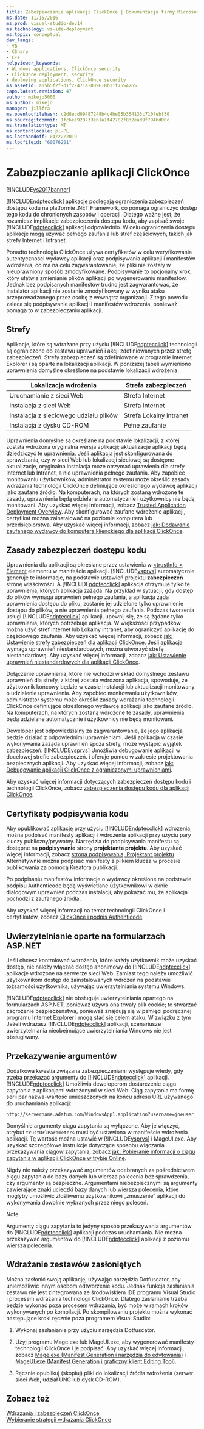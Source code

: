 ```yaml
---
title: Zabezpieczanie aplikacji ClickOnce | Dokumentacja firmy Microsoft
ms.date: 11/15/2016
ms.prod: visual-studio-dev14
ms.technology: vs-ide-deployment
ms.topic: conceptual
dev_langs:
- VB
- CSharp
- C++
helpviewer_keywords:
- Windows applications, ClickOnce security
- ClickOnce deployment, security
- deploying applications, ClickOnce security
ms.assetid: a05b5f2f-d1f2-471a-8096-8b11f7554265
caps.latest.revision: 47
author: mikejo5000
ms.author: mikejo
manager: jillfra
ms.openlocfilehash: c2d8ecd09487248b4c4be05b354133c710febf30
ms.sourcegitcommit: 1fc6ee928733e61a1f42782f832ead9f7946d00c
ms.translationtype: MT
ms.contentlocale: pl-PL
ms.lasthandoff: 04/22/2019
ms.locfileid: "60076201"
---
```

# <a name="securing-clickonce-applications"></a>Zabezpieczanie aplikacji ClickOnce
[!INCLUDE[vs2017banner](../includes/vs2017banner.md)]

[!INCLUDE[ndptecclick](../includes/ndptecclick-md.md)] aplikacje podlegają ograniczenia zabezpieczeń dostępu kodu na platformie .NET Framework, co pomaga ograniczyć dostęp tego kodu do chronionych zasobów i operacji. Dlatego ważne jest, że rozumiesz implikacje zabezpieczenia dostępu kodu, aby zapisać swoje [!INCLUDE[ndptecclick](../includes/ndptecclick-md.md)] aplikacji odpowiednio. W celu ograniczenia dostępu aplikacje mogą używać pełnego zaufania lub stref częściowych, takich jak strefy Internet i Intranet.  
  
 Ponadto technologia ClickOnce używa certyfikatów w celu weryfikowania autentyczności wydawcy aplikacji oraz podpisywania aplikacji i manifestów wdrożenia, co ma na celu zagwarantowanie, że pliki nie zostały w nieuprawniony sposób zmodyfikowane. Podpisywanie to opcjonalny krok, który ułatwia zmienianie plików aplikacji po wygenerowaniu manifestów. Jednak bez podpisanych manifestów trudno jest zagwarantować, że instalator aplikacji nie zostanie zmodyfikowany w wyniku ataku przeprowadzonego przez osobę z wewnątrz organizacji. Z tego powodu zaleca się podpisywanie aplikacji i manifestów wdrożenia, ponieważ pomaga to w zabezpieczaniu aplikacji.  
  
## <a name="zones"></a>Strefy  
 Aplikacje, które są wdrażane przy użyciu [!INCLUDE[ndptecclick](../includes/ndptecclick-md.md)] technologii są ograniczone do zestawu uprawnień i akcji zdefiniowanych przez strefę zabezpieczeń. Strefy zabezpieczeń są zdefiniowane w programie Internet Explorer i są oparte na lokalizacji aplikacji. W poniższej tabeli wymieniono uprawnienia domyślne określone na podstawie lokalizacji wdrożenia:  
  
|Lokalizacja wdrożenia|Strefa zabezpieczeń|  
|-------------------------|-------------------|  
|Uruchamianie z sieci Web|Strefa Internet|  
|Instalacja z sieci Web|Strefa Internet|  
|Instalacja z sieciowego udziału plików|Strefa Lokalny intranet|  
|Instalacja z dysku CD-ROM|Pełne zaufanie|  
  
 Uprawnienia domyślne są określane na podstawie lokalizacji, z której została wdrożona oryginalna wersja aplikacji; aktualizacje aplikacji będą dziedziczyć te uprawnienia. Jeśli aplikacja jest skonfigurowana do sprawdzania, czy w sieci Web lub lokalizacji sieciowej są dostępne aktualizacje, oryginalna instalacja może otrzymać uprawienia dla strefy Internet lub Intranet, a nie uprawnienia pełnego zaufania. Aby zapobiec monitowaniu użytkowników, administrator systemu może określić zasady wdrażania technologii ClickOnce definiujące określonego wydawcę aplikacji jako zaufane źródło. Na komputerach, na których zostaną wdrożone te zasady, uprawnienia będą udzielane automatycznie i użytkownicy nie będą monitowani. Aby uzyskać więcej informacji, zobacz [Trusted Application Deployment Overview](../deployment/trusted-application-deployment-overview.md). Aby skonfigurować zaufane wdrożenie aplikacji, certyfikat można zainstalować na poziomie komputera lub przedsiębiorstwa. Aby uzyskać więcej informacji, zobacz [jak: Dodawanie zaufanego wydawcy do komputera klienckiego dla aplikacji ClickOnce](../deployment/how-to-add-a-trusted-publisher-to-a-client-computer-for-clickonce-applications.md).  
  
## <a name="code-access-security-policies"></a>Zasady zabezpieczeń dostępu kodu  
 Uprawnienia dla aplikacji są określane przez ustawienia w [ \<trustInfo > Element](../deployment/trustinfo-element-clickonce-application.md) elementu w manifeście aplikacji. [!INCLUDE[vsprvs](../includes/vsprvs-md.md)] automatycznie generuje te informacje, na podstawie ustawień projektu **zabezpieczeń** stronę właściwości. A [!INCLUDE[ndptecclick](../includes/ndptecclick-md.md)] aplikacja otrzymuje tylko te uprawnienia, których aplikacja zażąda. Na przykład w sytuacji, gdy dostęp do plików wymaga uprawnień pełnego zaufania, a aplikacja żąda uprawnienia dostępu do pliku, zostanie jej udzielone tylko uprawnienie dostępu do plików, a nie uprawnienia pełnego zaufania. Podczas tworzenia usługi [!INCLUDE[ndptecclick](../includes/ndptecclick-md.md)] aplikacji, upewnij się, że są żądane tylko uprawnienia, których potrzebuje aplikacja. W większości przypadków można użyć stref Internet lub Lokalny intranet, aby ograniczyć aplikację do częściowego zaufania. Aby uzyskać więcej informacji, zobacz [jak: Ustawienie strefy zabezpieczeń dla aplikacji ClickOnce](../deployment/how-to-set-a-security-zone-for-a-clickonce-application.md). Jeśli aplikacja wymaga uprawnień niestandardowych, można utworzyć strefę niestandardową. Aby uzyskać więcej informacji, zobacz [jak: Ustawienie uprawnień niestandardowych dla aplikacji ClickOnce](../deployment/how-to-set-custom-permissions-for-a-clickonce-application.md).  
  
 Dołączenie uprawnienia, które nie wchodzi w skład domyślnego zestawu uprawnień dla strefy, z której została wdrożona aplikacja, spowoduje, że użytkownik końcowy będzie w czasie instalacji lub aktualizacji monitowany o udzielenie uprawnienia. Aby zapobiec monitowaniu użytkowników, administrator systemu może określić zasady wdrażania technologii ClickOnce definiujące określonego wydawcę aplikacji jako zaufane źródło. Na komputerach, na których zostaną wdrożone te zasady, uprawnienia będą udzielane automatycznie i użytkownicy nie będą monitowani.  
  
 Deweloper jest odpowiedzialny za zagwarantowanie, że jego aplikacja będzie działać z odpowiednimi uprawnieniami. Jeśli aplikacja w czasie wykonywania zażąda uprawnień spoza strefy, może wystąpić wyjątek zabezpieczeń. [!INCLUDE[vsprvs](../includes/vsprvs-md.md)] Umożliwia debugowanie aplikacji w docelowej strefie zabezpieczeń. i oferuje pomoc w zakresie projektowania bezpiecznych aplikacji. Aby uzyskać więcej informacji, zobacz [jak: Debugowanie aplikacji ClickOnce z ograniczonymi uprawnieniami](../deployment/how-to-debug-a-clickonce-application-with-restricted-permissions.md).  
  
 Aby uzyskać więcej informacji dotyczących zabezpieczeń dostępu kodu i technologii ClickOnce, zobacz [zabezpieczenia dostępu kodu dla aplikacji ClickOnce](../deployment/code-access-security-for-clickonce-applications.md).  
  
## <a name="code-signing-certificates"></a>Certyfikaty podpisywania kodu  
 Aby opublikować aplikację przy użyciu [!INCLUDE[ndptecclick](../includes/ndptecclick-md.md)] wdrożenia, można podpisać manifesty aplikacji i wdrożenia aplikacji przy użyciu pary kluczy publiczny/prywatny. Narzędzia do podpisywania manifestu są dostępne na **podpisywanie** strony **projektanta projektu**. Aby uzyskać więcej informacji, zobacz [strona podpisywania, Projektant projektu](../ide/reference/signing-page-project-designer.md). Alternatywnie można podpisać manifesty z plikiem klucza w procesie publikowania za pomocą Kreatora publikacji.  
  
 Po podpisaniu manifestów informacje o wydawcy określone na podstawie podpisu Authenticode będą wyświetlane użytkownikowi w oknie dialogowym uprawnień podczas instalacji, aby pokazać mu, że aplikacja pochodzi z zaufanego źródła.  
  
 Aby uzyskać więcej informacji na temat technologii ClickOnce i certyfikatów, zobacz [ClickOnce i podpis Authenticode](../deployment/clickonce-and-authenticode.md).  
  
## <a name="aspnet-form-based-authentication"></a>Uwierzytelnianie oparte na formularzach ASP.NET  
 Jeśli chcesz kontrolować wdrożenia, które każdy użytkownik może uzyskać dostęp, nie należy włączać dostęp anonimowy do [!INCLUDE[ndptecclick](../includes/ndptecclick-md.md)] aplikacje wdrożone na serwerze sieci Web. Zamiast tego należy umożliwić użytkownikom dostęp do zainstalowanych wdrożeń na podstawie tożsamości użytkownika, używając uwierzytelniania systemu Windows.  
  
 [!INCLUDE[ndptecclick](../includes/ndptecclick-md.md)] nie obsługuje uwierzytelniania opartego na formularzach ASP.NET, ponieważ używa ona trwały plik cookie; te stwarzać zagrożenie bezpieczeństwa, ponieważ znajdują się w pamięci podręcznej programu Internet Explorer i mogą stać się celem ataku. W związku z tym Jeżeli wdrażasz [!INCLUDE[ndptecclick](../includes/ndptecclick-md.md)] aplikacji, scenariusze uwierzytelniania nieobejmujące uwierzytelniania Windows nie jest obsługiwany.  
  
## <a name="passing-arguments"></a>Przekazywanie argumentów  
 Dodatkowa kwestia związana zabezpieczeniami występuje wtedy, gdy trzeba przekazać argumenty do [!INCLUDE[ndptecclick](../includes/ndptecclick-md.md)] aplikacji. [!INCLUDE[ndptecclick](../includes/ndptecclick-md.md)] Umożliwia deweloperom dostarczenie ciągu zapytania z aplikacjami wdrożonymi w sieci Web. Ciąg zapytania ma formę serii par nazwa-wartość umieszczonych na końcu adresu URL używanego do uruchamiania aplikacji:  
  
 `http://servername.adatum.com/WindowsApp1.application?username=joeuser`  
  
 Domyślnie argumenty ciągu zapytania są wyłączone. Aby je włączyć, atrybut `trustUrlParameters` musi być ustawiona w manifeście wdrożenia aplikacji. Tę wartość można ustawić w [!INCLUDE[vsprvs](../includes/vsprvs-md.md)] i MageUI.exe. Aby uzyskać szczegółowe instrukcje dotyczące sposobu włączania przekazywania ciągów zapytania, zobacz [jak: Pobieranie informacji o ciągu zapytania w aplikacji ClickOnce w trybie Online](../deployment/how-to-retrieve-query-string-information-in-an-online-clickonce-application.md).  
  
 Nigdy nie należy przekazywać argumentów odebranych za pośrednictwem ciągu zapytania do bazy danych lub wiersza polecenia bez sprawdzenia, czy argumenty są bezpieczne. Argumentami niebezpiecznymi są argumenty zawierające znaki ucieczki bazy danych lub wiersza polecenia, które mogłyby umożliwić złośliwemu użytkownikowi „zmuszenie” aplikacji do wykonywania dowolnie wybranych przez niego poleceń.  
  
> [!NOTE]
>  Argumenty ciągu zapytania to jedyny sposób przekazywania argumentów do [!INCLUDE[ndptecclick](../includes/ndptecclick-md.md)] aplikacji podczas uruchamiania. Nie można przekazywać argumentów do [!INCLUDE[ndptecclick](../includes/ndptecclick-md.md)] aplikacji z poziomu wiersza polecenia.  
  
## <a name="deploying-obfuscated-assemblies"></a>Wdrażanie zestawów zasłoniętych  
 Można zasłonić swoją aplikację, używając narzędzia Dotfuscator, aby uniemożliwić innym osobom odtworzenie kodu. Jednak funkcja zasłaniania zestawu nie jest zintegrowana ze środowiskiem IDE programu Visual Studio i procesem wdrażania technologii ClickOnce. Dlatego zasłanianie trzeba będzie wykonać poza procesem wdrażania, być może w ramach kroków wykonywanych po kompilacji. Po skompilowaniu projektu można wykonać następujące kroki ręcznie poza programem Visual Studio:  
  
1. Wykonaj zasłanianie przy użyciu narzędzia Dotfuscator.  
  
2. Użyj programu Mage.exe lub MageUI.exe, aby wygenerować manifesty technologii ClickOnce i je podpisać. Aby uzyskać więcej informacji, zobacz [Mage.exe (Manifest Generation i narzędzia do edytowania)](http://msdn.microsoft.com/library/77dfe576-2962-407e-af13-82255df725a1) i [MageUI.exe (Manifest Generation i graficzny klient Editing Tool)](http://msdn.microsoft.com/library/f9e130a6-8117-49c4-839c-c988f641dc14).  
  
3. Ręcznie opublikuj (skopiuj) pliki do lokalizacji źródła wdrożenia (serwer sieci Web, udział UNC lub dysk CD-ROM).  
  
## <a name="see-also"></a>Zobacz też  
 [Wdrażania i zabezpieczeń ClickOnce](../deployment/clickonce-security-and-deployment.md)   
 [Wybieranie strategii wdrażania ClickOnce](../deployment/choosing-a-clickonce-deployment-strategy.md)
